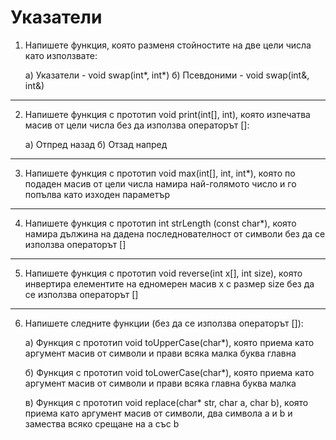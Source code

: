 # Указатели
1. Напишете функция, която разменя стойностите на две цели числа като използвате:
   
   а) Указатели - void swap(int*, int*)
   б) Псевдоними - void swap(int&, int&)

---
2. Напишете функция с прототип void print(int[], int), която изпечатва масив от цели числа без да използва операторът []:
   
   а) Отпред назад
   б) Отзад напред

---
3. Напишете функция с прототип void max(int[], int, int*), коятo по подаден масив от цели числа намира най-голямото число и го попълва като изходен параметър

---
4. Напишете функция с прототип int strLength (const char*), коятo намира дължина на дадена последнователност от символи без да се използва операторът []

---
5. Напишете функция с прототип void reverse(int x[], int size), която инвертира елементите на едномерен масив x с размер size без да се използва операторът []
   
---
6. Напишете следните функции (без да се използва операторът []):

   a) Функция с прототип void toUpperCase(char*), която приема като аргумент масив от символи и прави всяка малка буква главна
   
   б) Функция с прототип void toLowerCase(char*), която приема като аргумент масив от символи и прави всяка главна буква малка
   
   в) Функция с прототип void replace(char* str, char a, char b), която приема като аргумент масив от символи, два символа a и b и замества всяко срещане на a със b
